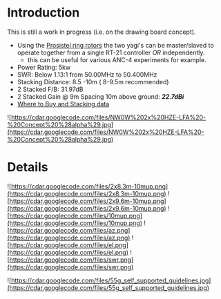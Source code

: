 # Introduction #
This is still a work in progress (i.e. on the drawing board concept).
  * Using the [Prosistel ring rotors](http://www.arraysolutions.com/Products/pstrr55D.htm) the two yagi's can be master/slaved to operate together from a single RT-21 controller _OR_ independently.
    * this can be useful for various ANC-4 experiments for example.
  * Power Rating: 5kw
  * SWR: Below 1.13:1 from 50.00MHz to 50.400MHz
  * Stacking Distance: 8.5 -10m ( 8-9.5m recommended)
  * 2 Stacked F/B: 31.97dB
  * 2 Stacked Gain @ 9m Spacing 10m above ground: **_22.7dBi_**
  * [Where to Buy and Stacking data](http://tinyurl.com/maode8d)

![https://cdar.googlecode.com/files/NW0W%202x%20HZE-LFA%20-%20Concept%20%28alpha%29.jpg](https://cdar.googlecode.com/files/NW0W%202x%20HZE-LFA%20-%20Concept%20%28alpha%29.jpg)

# Details #
![https://cdar.googlecode.com/files/2x8.3m-10mup.png](https://cdar.googlecode.com/files/2x8.3m-10mup.png)
![https://cdar.googlecode.com/files/2x9.6m-10mup.png](https://cdar.googlecode.com/files/2x9.6m-10mup.png)
![https://cdar.googlecode.com/files/10mup.png](https://cdar.googlecode.com/files/10mup.png)
![https://cdar.googlecode.com/files/az.png](https://cdar.googlecode.com/files/az.png)
![https://cdar.googlecode.com/files/el.png](https://cdar.googlecode.com/files/el.png)
![https://cdar.googlecode.com/files/swr.png](https://cdar.googlecode.com/files/swr.png)

![https://cdar.googlecode.com/files/55g_self_supported_guidelines.jpg](https://cdar.googlecode.com/files/55g_self_supported_guidelines.jpg)